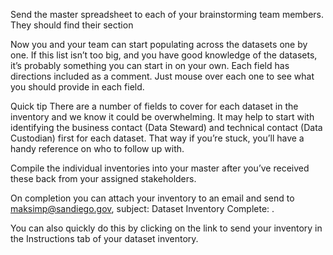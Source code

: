 Send the master spreadsheet to each of your brainstorming team members. They should find their section

Now you and your team can start populating across the datasets one by one. If this list isn’t too big, and you have good knowledge of the datasets, it’s probably something you can start in on your own. Each field has directions included as a comment. Just mouse over each one to see what you should provide in each field.

Quick tip
There are a number of fields to cover for each dataset in the inventory and we know it could be overwhelming. It may help to start with identifying the business contact (Data Steward) and technical contact (Data Custodian) first for each dataset. That way if you’re stuck, you’ll have a handy reference on who to follow up with.

Compile the individual inventories into your master after you’ve received these back from your assigned stakeholders. 

On completion you can attach your inventory to an email and send to maksimp@sandiego.gov, subject: Dataset Inventory Complete: <Your Department Name>. 

You can also quickly do this by clicking on the link to send your inventory in the Instructions tab of your dataset inventory.